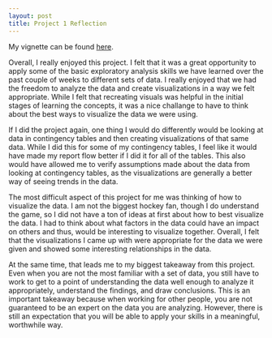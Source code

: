 ```yaml
---
layout: post
title: Project 1 Reflection
---
```


My vignette can be found [here](https://mrevans7.github.io/ST558_Project1/). 

Overall, I really enjoyed this project. I felt that it was a great opportunity to apply some of the basic exploratory analysis skills we have learned over the past couple of weeks to different sets of data. I really enjoyed that we had the freedom to analyze the data and create visualizations in a way we felt appropriate. While I felt that recreating visuals was helpful in the initial stages of learning the concepts, it was a nice challange to have to think about the best ways to visualize the data we were using.

If I did the project again, one thing I would do differently would be looking at data in contingency tables and then creating visualizations of that same data. While I did this for some of my contingency tables, I feel like it would have made my report flow better if I did it for all of the tables. This also would have allowed me to verify assumptions made about the data from looking at contingency tables, as the visualizations are generally a better way of seeing trends in the data.

The most difficult aspect of this project for me was thinking of how to visualize the data. I am not the biggest hockey fan, though I do understand the game, so I did not have a ton of ideas at first about how to best visualize the data. I had to think about what factors in the data could have an impact on others and thus, would be interesting to visualize together. Overall, I felt that the visualizations I came up with were appropriate for the data we were given and showed some interesting relationships in the data.

At the same time, that leads me to my biggest takeaway from this project. Even when you are not the most familiar with a set of data, you still have to work to get to a point of understanding the data well enough to analyze it appropriately, understand the findings, and draw conclusions. This is an important takeaway because when working for other people, you are not guaranteed to be an expert on the data you are analyzing. However, there is still an expectation that you will be able to apply your skills in a meaningful, worthwhile way.

